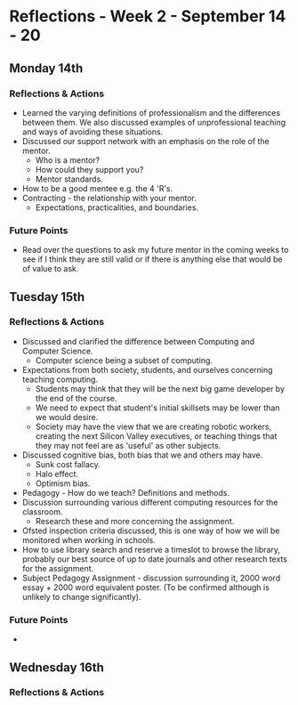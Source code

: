 Reflections - Week 2 - September 14 - 20
===

Monday 14th
---
### Reflections & Actions
* Learned the varying definitions of professionalism and the differences between them. We also discussed examples of unprofessional teaching and ways of avoiding these situations.
* Discussed our support network with an emphasis on the role of the mentor.
    * Who is a mentor?
    * How could they support you?
    * Mentor standards.
* How to be a good mentee e.g. the 4 'R's.
* Contracting - the relationship with your mentor.
    * Expectations, practicalities, and boundaries.

### Future Points
* Read over the questions to ask my future mentor in the coming weeks to see if I think they are still valid or if there is anything else that would be of value to ask.

Tuesday 15th
---
### Reflections & Actions
* Discussed and clarified the difference between Computing and Computer Science.
    * Computer science being a subset of computing.
* Expectations from both society, students, and ourselves concerning teaching computing.
    * Students may think that they will be the next big game developer by the end of the course.
    * We need to expect that student's initial skillsets may be lower than we would desire.
    * Society may have the view that we are creating robotic workers, creating the next Silicon Valley executives, or teaching things that they may not feel are as 'useful' as other subjects.
* Discussed cognitive bias, both bias that we and others may have.
    * Sunk cost fallacy.
    * Halo effect.
    * Optimism bias.
* Pedagogy - How do we teach? Definitions and methods.
* Discussion surrounding various different computing resources for the classroom.
    * Research these and more concerning the assignment.
* Ofsted inspection criteria discussed, this is one way of how we will be monitored when working in schools.
* How to use library search and reserve a timeslot to browse the library, probably our best source of up to date journals and other research texts for the assignment.
* Subject Pedagogy Assignment - discussion surrounding it, 2000 word essay + 2000 word equivalent poster. (To be confirmed although is unlikely to change significantly).

### Future Points
* 

Wednesday 16th
---
### Reflections & Actions